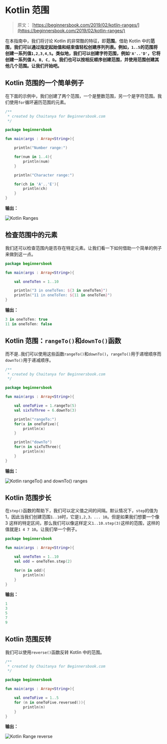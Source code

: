 # Kotlin 范围

> 原文： [https://beginnersbook.com/2019/02/kotlin-ranges/](https://beginnersbook.com/2019/02/kotlin-ranges/)

在本指南中，我们将讨论 Kotlin 的非常酷的特征，即**范围**。借助 Kotlin 中的**范围，我们可以通过指定起始值和结束值轻松创建序列列表。例如，`1..5`的范围将创建一系列值`1,2,3,4,5`。类似地，我们可以创建字符范围，例如`'A'..'D'`，它将创建一系列值 `A, B, C, D`。我们也可以按相反顺序创建范围，并使用范围创建其他几个范围。让我们开始吧。**

## Kotlin 范围的一个简单例子

在下面的示例中，我们创建了两个范围，一个是整数范围，另一个是字符范围。我们使用`for`循环遍历范围的元素。

```kotlin
/**
 * created by Chaitanya for Beginnersbook.com
 */

package beginnersbook

fun main(args : Array<String>){

    println("Number range:")

    for(num in 1..4){
        println(num)
    }

    println("Character range:")

    for(ch in 'A'..'E'){
        println(ch)
    }
}
```

**输出：**

![Kotlin Ranges](img/ca4b8afc75d64b4a0a2f413d93b30858.jpg)

## 检查范围中的元素

我们还可以检查范围内是否存在特定元素。让我们看一下如何借助一个简单的例子来做到这一点。

```kotlin
package beginnersbook

fun main(args : Array<String>){

    val oneToTen = 1..10

    println("3 in oneToTen: ${3 in oneToTen}")
    println("11 in oneToTen: ${11 in oneToTen}")
}
```

**输出：**

```kotlin
3 in oneToTen: true
11 in oneToTen: false
```

## Kotlin 范围：`rangeTo()`和`downTo()`函数

而不是..我们可以使用这些函数`rangeTo()`和`downTo()`，`rangeTo()`用于递增顺序而`downTo()`用于递减顺序。

```kotlin
/**
 * created by Chaitanya for Beginnersbook.com
 */

package beginnersbook

fun main(args : Array<String>){

    val oneToFive = 1.rangeTo(5)
    val sixToThree = 6.downTo(3)

    println("rangeTo:")
    for(x in oneToFive){
        println(x)
    }

    println("downTo")
    for(n in sixToThree){
        println(n)
    }
}
```

**输出：**

![Kotlin rangeTo() and downTo() ranges](img/f3ac9297cb833575017f11bc764b5350.jpg)

## Kotlin 范围步长

在`step()`函数的帮助下，我们可以定义值之间的间隔。默认情况下，`step`的值为 1，因此当我们创建范围`1..10`时，它是`1,2,3，... 10`。但是如果我们想要一个像 3 这样的特定区间，那么我们可以像这样定义`1..10.step(3)`这样的范围，这样的值就是`1 4 7 10`。让我们举一个例子。

```kotlin
package beginnersbook

fun main(args : Array<String>){

    val oneToTen = 1..10
    val odd = oneToTen.step(2)

    for(n in odd){
        println(n)
    }
}
```

**输出：**

```kotlin
1
3
5
7
9
```

## Kotlin 范围反转

我们可以使用`reverse()`函数反转 Kotlin 中的范围。

```kotlin
/**
 * created by Chaitanya for Beginnersbook.com
 */

package beginnersbook

fun main(args : Array<String>){

    val oneToFive = 1..5
    for (n in oneToFive.reversed()){
        println(n)
    }
}
```

**输出：**

![Kotlin Range reverse](img/5ebd4a61a6170d4fbf3e3e8ed887c024.jpg)